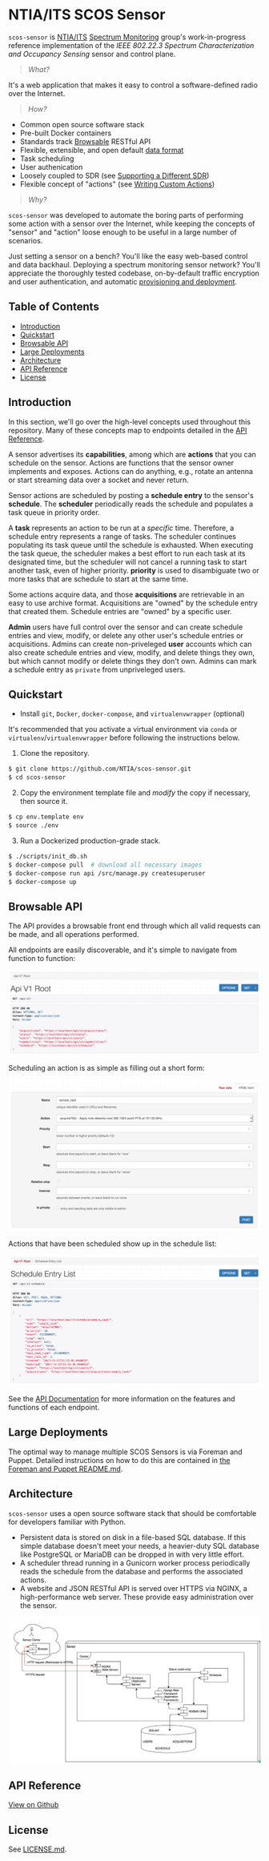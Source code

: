 NTIA/ITS SCOS Sensor
====================

`scos-sensor` is [NTIA/ITS] [Spectrum Monitoring] group's work-in-progress
reference implementation of the _IEEE 802.22.3 Spectrum Characterization and
Occupancy Sensing_ sensor and control plane.

> _What?_

It's a web application that makes it easy to control a software-defined radio
over the Internet.

> _How?_

 - Common open source software stack
 - Pre-built Docker containers
 - Standards track [Browsable](#browsable-api) RESTful API
 - Flexible, extensible, and open default [data format](https://github.com/gnuradio/sigmf)
 - Task scheduling
 - User authenication
 - Loosely coupled to SDR (see [Supporting a Different
   SDR](DEVELOPING.md#supporting-a-different-sdr))
 - Flexible concept of "actions" (see [Writing Custom
   Actions](DEVELOPING.md#writing-custom-actions))

> _Why?_

`scos-sensor` was developed to automate the boring parts of performing some
action with a sensor over the Internet, while keeping the concepts of "sensor"
and "action" loose enough to be useful in a large number of scenarios.

Just setting a sensor on a bench? You'll like the easy web-based control and
data backhaul. Deploying a spectrum monitoring sensor network? You'll
appreciate the thoroughly tested codebase, on-by-default traffic encryption and
user authentication, and automatic [provisioning and
deployment](puppet#foreman-and-puppet).

[NTIA/ITS]: https://its.bldrdoc.gov/
[Spectrum Monitoring]: https://www.its.bldrdoc.gov/programs/cac/spectrum-monitoring.aspx


Table of Contents
-----------------

 - [Introduction](#introduction)
 - [Quickstart](#quickstart)
 - [Browsable API](#browsable-api)
 - [Large Deployments](#large-deployments)
 - [Architecture](#architecture)
 - [API Reference](#api-reference)
 - [License](#license)


Introduction
------------

In this section, we'll go over the high-level concepts used throughout this
repository. Many of these concepts map to endpoints detailed in the [API
Reference](#api-reference).

A sensor advertises its **capabilities**, among which are **actions** that you
can schedule on the sensor. Actions are functions that the sensor owner
implements and exposes. Actions can do anything, e.g., rotate an antenna or
start streaming data over a socket and never return.

Sensor actions are scheduled by posting a **schedule entry** to the sensor's
**schedule**. The **scheduler** periodically reads the schedule and populates a
task queue in priority order.

A **task** represents an action to be run at a _specific_ time. Therefore, a
schedule entry represents a range of tasks. The scheduler continues populating
its task queue until the schedule is exhausted. When executing the task queue,
the scheduler makes a best effort to run each task at its designated time, but
the scheduler will not cancel a running task to start another task, even of
higher priority. **priority** is used to disambiguate two or more tasks that
are schedule to start at the same time.

Some actions acquire data, and those **acquisitions** are retrievable in an
easy to use archive format. Acquisitions are "owned" by the schedule entry that
created them. Schedule entries are "owned" by a specific user.

**Admin** users have full control over the sensor and can create schedule
entries and view, modify, or delete any other user's schedule entries or
acquisitions. Admins can create non-priveleged **user** accounts which can also
create schedule entries and view, modify, and delete things they own, but which
cannot modify or delete things they don't own. Admins can mark a schedule entry
as `private` from unpriveleged users.


Quickstart
----------

 - Install `git`, `Docker`, `docker-compose`, and `virtualenvwrapper` (optional)

It's recommended that you activate a virtual environment via `conda` or
`virtualenv`/`virtualenvwrapper` before following the instructions below.

1) Clone the repository.

```bash
$ git clone https://github.com/NTIA/scos-sensor.git
$ cd scos-sensor
```

2) Copy the environment template file and *modify* the copy if necessary, then
source it.

```bash
$ cp env.template env
$ source ./env
```

3) Run a Dockerized production-grade stack.

```bash
$ ./scripts/init_db.sh
$ docker-compose pull  # download all necessary images
$ docker-compose run api /src/manage.py createsuperuser
$ docker-compose up
```


Browsable API
-------------

The API provides a browsable front end through which all valid requests can be
made, and all operations performed.

All endpoints are easily discoverable, and it's simple to navigate from
function to function:

![Browsable API Root](/docs/img/browsable_api_root.png?raw=true)

Scheduling an action is as simple as filling out a short form:

![Browsable API Submission](/docs/img/browsable_api_submit.png?raw=true)

Actions that have been scheduled show up in the schedule list:

![Browsable API Schedule List](/docs/img/browsable_api_schedule_list.png?raw=true)

See the [API Documentation](https://ntia.github.io/scos-sensor/) for more
information on the features and functions of each endpoint.


Large Deployments
-----------------

The optimal way to manage multiple SCOS Sensors is via Foreman and Puppet.
Detailed instructions on how to do this are contained in [the Foreman and
Puppet README.md](puppet/README.md).


Architecture
------------

`scos-sensor` uses a open source software stack that should be comfortable for
developers familiar with Python.

 - Persistent data is stored on disk in a file-based SQL database. If this
   simple database doesn't meet your needs, a heavier-duty SQL database like
   PostgreSQL or MariaDB can be dropped in with very little effort.
 - A scheduler thread running in a Gunicorn worker process periodically reads
   the schedule from the database and performs the associated actions.
 - A website and JSON RESTful API is served over HTTPS via NGINX, a
   high-performance web server. These provide easy administration over the
   sensor.


![SCOS Sensor Architecture Diagram](/docs/img/architecture_diagram.png?raw=true)


API Reference
-------------

[View on Github](https://ntia.github.io/scos-sensor/#)


License
-------

See [LICENSE.md](LICENSE.md).
